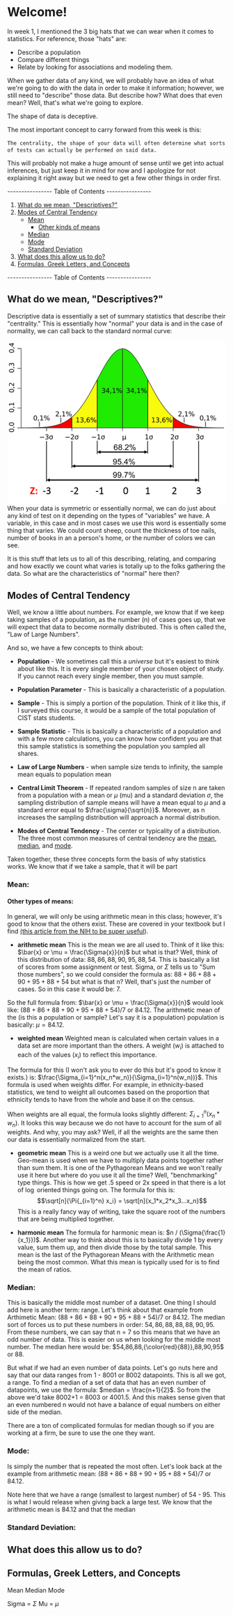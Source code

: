 # Welcome!
In week 1, I mentioned the 3 big hats that we can wear when it comes to statistics. For reference, those "hats" are: 

* Describe a population
* Compare different things
* Relate by looking for associations and modeling them.

When we gather data of any kind, we will probably have an idea of what we're going to do with the data in order to make it information; however, we still need to "describe" those data. But describe how? What does that even mean? Well, that's what we're going to explore.

The shape of data is deceptive. 

The most important concept to carry forward from this week is this: 

	The centrality, the shape of your data will often determine what sorts of tests can actually be performed on said data. 

This will probably not make a huge amount of sense until we get into actual inferences, but just keep it in mind for now and I apologize for not explaining it right away but we need to get a few other things in order first. 



---------------- Table of Contents ---------------- 

1. [What do we mean, "Descriptives?"](#whatmean)
2. [Modes of Central Tendency](#modes)
	* [Mean](#mean)
		* [Other kinds of means](#othermeans)
	* [Median](#median)
	* [Mode](#mode)
	* [Standard Deviation](#std)
3. [What does this allow us to do?](#whatdo)
4. [Formulas, Greek Letters, and Concepts](#concepts)

---------------- Table of Contents ---------------- 

## <a id="whatmean"></a>What do we mean, "Descriptives?"

Descriptive data is essentially a set of summary statistics that describe their "centrality." This is essentially how "normal" your data is and in the case of normality, we can call back to the standard normal curve: 

![Standard Normal Curve](/images/normal.png)
When your data is symmetric or essentially normal, we can do just about any kind of test on it depending on the types of "variables" we have. A variable, in this case and in most cases we use this word is essentially some thing that varies. We could count sheep, count the thickness of toe nails, number of books in an a person's home, or the number of colors we can see. 

It is this stuff that lets us to all of this describing, relating, and comparing and how exactly we count what varies is totally up to the folks gathering the data. So what are the characteristics of "normal" here then?

## <a id="modes"></a>Modes of Central Tendency
Well, we know a little about numbers. For example, we know that if we keep taking samples of a population, as the number (n) of cases goes up, that we will expect that data to become normally distributed. This is often called the, "Law of Large Numbers". 

And so, we have a few concepts to think about: 

* **Population** - We sometimes call this a *universe* but it's easiest to think about like this. It is every single member of your chosen object of study. If you cannot reach every single member, then you must sample. 

* **Population Parameter** - This is basically a characteristic of a population.

* **Sample** - This is simply a portion of the population. Think of it like this, if I surveyed this course, it would be a sample of the total population of CIST stats students. 

* **Sample Statistic** - This is basically a characteristic of a population and with a few more calculations, you can know how confident you are that this sample statistics is something the population you sampled all shares.

* **Law of Large Numbers** - when sample size tends to infinity, the sample mean equals to population mean
  
* **Central Limit Theorem** - If repeated random samples of size n are taken from a population with a mean or $\mu$ (mu) and a standard deviation $\sigma$, the sampling distribution of sample means will have a mean equal to $\mu$ and a standard error equal to $\frac{\sigma}{\sqrt{n}}$. Moreover, as n increases the sampling distribution will approach a normal distribution.
  
* **Modes of Central Tendency** - The center or typicality of a distribution. The three most common measures of central tendency are the [mean](#mean), [median](#median), and [mode](#mode). 

Taken together, these three concepts form the basis of why statistics works. We know that if we take a sample, that it will be part

### <a id="mean"></a>Mean:


#### <a id="othermeans"></a>Other types of means:
In general, we will only be using arithmetic mean in this class; however, it's good to know that the others exist. These are covered in your textbook but I find [(this article from the NIH to be super useful](https://www.ncbi.nlm.nih.gov/pmc/articles/PMC3127352/#:~:text=Mean%20is%20the%20most%20commonly,and%20harmonic%20mean%20(HM).)).

* **arithmetic mean**
This is the mean we are all used to. Think of it like this: $\bar{x} or \mu = \frac{\Sigma{x}}{n}$ but what is that? Well, think of this distribution of data: $88, 86, 88, 90, 95, 88, 54$. This is basically a list of scores from some assignment or test. Sigma, or $\Sigma$ tells us to "Sum those numbers", so we could consider the formula as:  $88+86+88+90+95+88+54$ but what is that n? Well, that's just the number of cases. So in this case it would be: 7. 

So the full formula from: $\bar{x} or \mu = \frac{\Sigma{x}}{n}$ would look like: $(88+86+88+90+95+88+54)/7$ or 84.12. The arithmetic mean of the (is this a population or sample? Let's say it is a population) population is basically: $\mu = 84.12$.

* **weighted mean**
Weighted mean is calculated when certain values in a data set are more important than the others. A weight ($w_i$) is attached to each of the values ($x_i$) to reflect this importance. 

The formula for this (I won't ask you to ever do this but it's good to know it exists.) is: $\frac{\Sigma_{i=1}^n(x_n*w_n)}{\Sigma_{i=1}^n(w_n))}$. This formula is used when weights differ. For example, in ethnicity-based statistics, we tend to weight all outcomes based on the proportion that ethnicity tends to have from the whole and base it on the census. 

When weights are all equal, the formula looks slightly different: ${\Sigma_{i=1}^n(x_n*w_n)}$. It looks this way because we do not have to account for the sum of all weights. And why, you may ask? Well, if all the weights are the same then our data is essentially normalized from the start.

* **geometric mean** 
This is a weird one but we actually use it all the time. Geo-mean is used when we have to multiply data points together rather than sum them. It is one of the Pythagorean Means and we won't really use it here but where do you use it all the time? Well, "benchmarking" type things. This is how we get .5 speed or 2x speed in that there is a lot of $\log$ oriented things going on. The formula for this is: $$\sqrt[n]{\Pi{_{i=1}^n} x_i} = \sqrt[n]{x_1*x_2*x_3...x_n}$$
This is a really fancy way of writing, take the square root of the numbers that are being multiplied together.

* **harmonic mean**
 The formula for harmonic mean is: $n / (\Sigma{\frac{1}{x_1}})$. Another way to think about this is to basically divide 1 by every value, sum them up, and then divide those by the total sample. This mean is the last of the Pythagorean Means with the Arithmetic mean being the most common. What this mean is typically used for is to find the mean of ratios.

### <a id="median"></a>Median:
This is basically the middle most number of a dataset. One thing I should add here is another term: range. Let's think about that example from Arthimetic Mean: $(88+86+88+90+95+88+54)/7$ or 84.12. The median sort of forces us to put these numbers in order: $54,86,88,88,88,90,95$. From these numbers, we can say that n = 7 so this means that we have an odd number of data. This is easier on us when looking for the middle most number.  The median here would be: $54,86,88,{\color{red}{88}},88,90,95$ or 88. 

But what if we had an even number of data points. Let's go nuts here and say that our data ranges from 1 - 8001 or 8002 datapoints. This is all we got, a range. To find a median of a set of data that has an even number of datapoints, we use the formula: $median = \frac{n+1}{2}$. So from the above we'd take 8002+1 = 8003 or 4001.5. And this makes sense given that an even numbered n would not have a balance of equal numbers on either side of the median.

There are a ton of complicated formulas for median though so if you are working at a firm, be sure to use the one they want.

### <a id="mode"></a>Mode:
Is simply the number that is repeated the most often. Let's look back at the example from arithmetic mean: $(88+86+88+90+95+88+54)/7$ or 84.12. 

Note here that we have a range (smallest to largest number) of 54 - 95. This is what I would release when giving back a large test. We know that the arithmetic mean is 84.12 and that the median 

### <a id="std"></a>Standard Deviation:


## <a id="whatdo"></a>What does this allow us to do?


## <a id="concepts"></a>Formulas, Greek Letters, and Concepts
Mean
Median
Mode

Sigma = $\Sigma$ 
Mu = $\mu$

